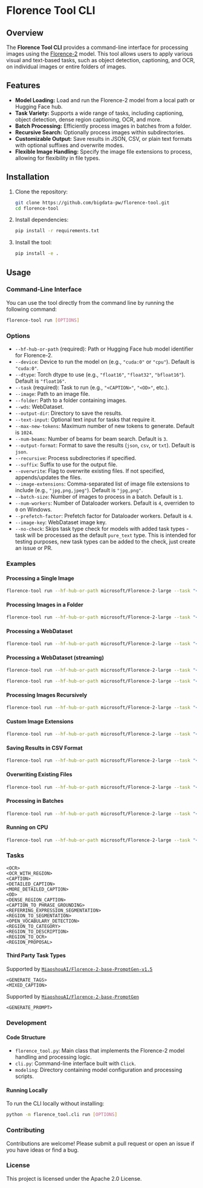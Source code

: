 # Florence Tool CLI

## Overview

The **Florence Tool CLI** provides a command-line interface for processing images using the [Florence-2](https://huggingface.co/microsoft/Florence-2-large) model. This tool allows users to apply various visual and text-based tasks, such as object detection, captioning, and OCR, on individual images or entire folders of images.

## Features

- **Model Loading:** Load and run the Florence-2 model from a local path or Hugging Face hub.
- **Task Variety:** Supports a wide range of tasks, including captioning, object detection, dense region captioning, OCR, and more.
- **Batch Processing:** Efficiently process images in batches from a folder.
- **Recursive Search:** Optionally process images within subdirectories.
- **Customizable Output:** Save results in JSON, CSV, or plain text formats with optional suffixes and overwrite modes.
- **Flexible Image Handling:** Specify the image file extensions to process, allowing for flexibility in file types.

## Installation

1. Clone the repository:

   ```bash
   git clone https://github.com/bigdata-pw/florence-tool.git
   cd florence-tool
   ```

2. Install dependencies:

   ```bash
   pip install -r requirements.txt
   ```

3. Install the tool:

   ```bash
   pip install -e .
   ```

## Usage

### Command-Line Interface

You can use the tool directly from the command line by running the following command:

```bash
florence-tool run [OPTIONS]
```

### Options

- `--hf-hub-or-path` (required): Path or Hugging Face hub model identifier for Florence-2.
- `--device`: Device to run the model on (e.g., `"cuda:0"` or `"cpu"`). Default is `"cuda:0"`.
- `--dtype`: Torch dtype to use (e.g., `"float16"`, `"float32"`, `"bfloat16"`). Default is `"float16"`.
- `--task` (required): Task to run (e.g., `"<CAPTION>"`, `"<OD>"`, etc.).
- `--image`: Path to an image file.
- `--folder`: Path to a folder containing images.
- `--wds`: WebDataset.
- `--output-dir`: Directory to save the results.
- `--text-input`: Optional text input for tasks that require it.
- `--max-new-tokens`: Maximum number of new tokens to generate. Default is `1024`.
- `--num-beams`: Number of beams for beam search. Default is `3`.
- `--output-format`: Format to save the results (`json`, `csv`, or `txt`). Default is `json`.
- `--recursive`: Process subdirectories if specified.
- `--suffix`: Suffix to use for the output file.
- `--overwrite`: Flag to overwrite existing files. If not specified, appends/updates the files.
- `--image-extensions`: Comma-separated list of image file extensions to include (e.g., `"jpg,png,jpeg"`). Default is `"jpg,png"`.
- `--batch-size`: Number of images to process in a batch. Default is `1`.
- `--num-workers`: Number of Dataloader workers. Default is `4`, overriden to `0` on Windows.
- `--prefetch-factor`: Prefetch factor for Dataloader workers. Default is `4`.
- `--image-key`: WebDataset image key.
- `--no-check`: Skips task type check for models with added task types - task will be processed as the default `pure_text` type. This is intended for testing purposes, new task types can be added to the check, just create an issue or PR.

### Examples

#### Processing a Single Image

```bash
florence-tool run --hf-hub-or-path microsoft/Florence-2-large --task "<CAPTION>" --image /path/to/image.jpg --output-dir /path/to/output/
```

#### Processing Images in a Folder

```bash
florence-tool run --hf-hub-or-path microsoft/Florence-2-large --task "<OD>" --folder /path/to/folder/ --output-dir /path/to/output/
```

#### Processing a WebDataset

```bash
florence-tool run --hf-hub-or-path microsoft/Florence-2-large --task "<CAPTION>" --wds "shard-{00000..00069}.tar" --output-dir /path/to/output/
```

#### Processing a WebDataset (streaming)

```bash
florence-tool run --hf-hub-or-path microsoft/Florence-2-large --task "<CAPTION>" --wds "pipe:aws s3 cp s3://data/shard-{00000..00069}.tar -" --output-dir /path/to/output/
```

```bash
florence-tool run --hf-hub-or-path microsoft/Florence-2-large --task "<CAPTION>" --wds "pipe:aws s3 cp s3://data/shard-{00000..00069}.tar --endpoint-url https://00000000000000000000000000000000.r2.cloudflarestorage.com -" --output-dir /path/to/output/
```

#### Processing Images Recursively

```bash
florence-tool run --hf-hub-or-path microsoft/Florence-2-large --task "<OCR>" --folder /path/to/folder/ --output-dir /path/to/output/ --recursive
```

#### Custom Image Extensions

```bash
florence-tool run --hf-hub-or-path microsoft/Florence-2-large --task "<DENSE_REGION_CAPTION>" --folder /path/to/folder/ --image-extensions jpg,png,jpeg --output-dir /path/to/output/
```

#### Saving Results in CSV Format

```bash
florence-tool run --hf-hub-or-path microsoft/Florence-2-large --task "<REGION_PROPOSAL>" --folder /path/to/folder/ --output-dir /path/to/output/ --output-format csv
```

#### Overwriting Existing Files

```bash
florence-tool run --hf-hub-or-path microsoft/Florence-2-large --task "<CAPTION>" --folder /path/to/folder/ --output-dir /path/to/output/ --suffix captions --overwrite
```

#### Processing in Batches

```bash
florence-tool run --hf-hub-or-path microsoft/Florence-2-large --task "<CAPTION>" --folder /path/to/folder/ --output-dir /path/to/output/ --batch-size 4
```

#### Running on CPU

```bash
florence-tool run --hf-hub-or-path microsoft/Florence-2-large --task "<CAPTION>" --folder /path/to/folder/ --output-dir /path/to/output/ --device "cpu"
```

### Tasks

```
<OCR>
<OCR_WITH_REGION>
<CAPTION>
<DETAILED_CAPTION>
<MORE_DETAILED_CAPTION>
<OD>
<DENSE_REGION_CAPTION>
<CAPTION_TO_PHRASE_GROUNDING>
<REFERRING_EXPRESSION_SEGMENTATION>
<REGION_TO_SEGMENTATION>
<OPEN_VOCABULARY_DETECTION>
<REGION_TO_CATEGORY>
<REGION_TO_DESCRIPTION>
<REGION_TO_OCR>
<REGION_PROPOSAL>
```

#### Third Party Task Types

Supported by [`MiaoshouAI/Florence-2-base-PromptGen-v1.5`](https://huggingface.co/MiaoshouAI/Florence-2-base-PromptGen-v1.5)
```
<GENERATE_TAGS>
<MIXED_CAPTION>
```

Supported by [`MiaoshouAI/Florence-2-base-PromptGen`](https://huggingface.co/MiaoshouAI/Florence-2-base-PromptGen)
```
<GENERATE_PROMPT>
```

### Development

#### Code Structure

- `florence_tool.py`: Main class that implements the Florence-2 model handling and processing logic.
- `cli.py`: Command-line interface built with `Click`.
- `modeling`: Directory containing model configuration and processing scripts.

#### Running Locally

To run the CLI locally without installing:

```bash
python -m florence_tool.cli run [OPTIONS]
```

### Contributing

Contributions are welcome! Please submit a pull request or open an issue if you have ideas or find a bug.

### License

This project is licensed under the Apache 2.0 License.
